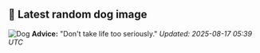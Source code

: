 ## 🐶 Latest random dog image
![Dog](https://images.dog.ceo/breeds/akita/Akita_Inu_dog.jpg)
**Advice:** "Don't take life too seriously."
*Updated: 2025-08-17 05:39 UTC*
